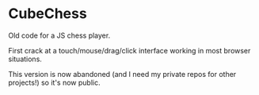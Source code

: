 CubeChess
=========

Old code for a JS chess player.

First crack at a touch/mouse/drag/click interface working in most browser situations.

This version is now abandoned (and I need my private repos for other projects!) so it's now public.
